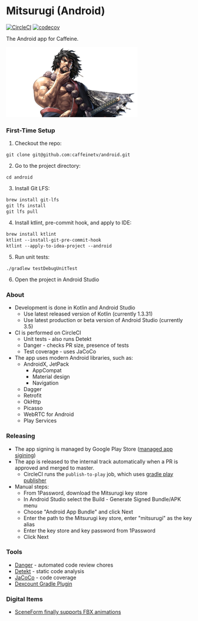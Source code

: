 # Mitsurugi (Android)

[![CircleCI](https://circleci.com/gh/caffeinetv/android.svg?style=svg&circle-token=55b5ed44af44b4352f6b3d466030f1f40fb00582)](https://circleci.com/gh/caffeinetv/android)
[![codecov](https://codecov.io/gh/caffeinetv/android/branch/master/graph/badge.svg?token=VjIzrBmi8W)](https://codecov.io/gh/caffeinetv/android)

The Android app for Caffeine.

<img alt="Mitsurugi" src="logo.png" width="356">

### First-Time Setup

1. Checkout the repo:
  ```
  git clone git@github.com:caffeinetv/android.git
  ```
2. Go to the project directory:
  ```
  cd android
  ```
3. Install Git LFS:
  ```
  brew install git-lfs
  git lfs install
  git lfs pull
  ```
4. Install ktlint, pre-commit hook, and apply to IDE:
  ```
  brew install ktlint
  ktlint --install-git-pre-commit-hook
  ktlint --apply-to-idea-project --android
  ```
5. Run unit tests:
  ```
  ./gradlew testDebugUnitTest
  ```
6. Open the project in Android Studio

### About

* Development is done in  Kotlin and Android Studio
  * Use latest released version of Kotlin (currently 1.3.31)
  * Use latest production or beta version of Android Studio (currently 3.5)
* CI is performed on CircleCI
  * Unit tests - also runs Detekt
  * Danger - checks PR size, presence of tests
  * Test coverage - uses JaCoCo
* The app uses modern Android libraries, such as:
  * AndroidX, JetPack
    * AppCompat
    * Material design
    * Navigation
  * Dagger
  * Retrofit
  * OkHttp
  * Picasso
  * WebRTC for Android
  * Play Services

### Releasing

* The app signing is managed by Google Play Store ([managed app sigining](https://support.google.com/googleplay/android-developer/answer/7384423))
* The app is released to the internal track automatically when a PR is approved and merged to master.
  * CircleCI runs the `publish-to-play` job, which uses [gradle play publisher](https://www.github.com/Triple-T/gradle-play-publisher)
* Manual steps:
  * From 1Password, download the Mitsurugi key store
  * In Android Studio select the Build - Generate Signed Bundle/APK menu
  * Choose "Android App Bundle" and click Next
  * Enter the path to the Mitsurugi key store, enter "mitsurugi" as the key alias
  * Enter the key store and key password from 1Password
  * Click Next

### Tools

* [Danger](https://danger.systems) - automated code review chores
* [Detekt](https://arturbosch.github.io/detekt/index.html) - static code analysis
* [JaCoCo](https://www.jacoco.org/jacoco/) - code coverage
* [Dexcount Gradle Plugin](https://github.com/KeepSafe/dexcount-gradle-plugin)

### Digital Items

* [SceneForm finally supports FBX animations](https://developers.google.com/ar/develop/java/sceneform/animation/)

